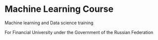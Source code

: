 # Machine Learning Course  

Machine learning and Data science training  

For Financial University under the Government of the Russian Federation 
